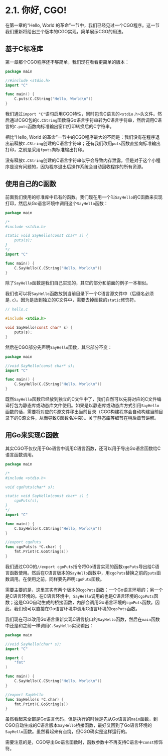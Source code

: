 # 2.1. 你好, CGO!

在第一章的“Hello, World 的革命”一节中，我们已经见过一个CGO程序。这一节我们重新将给出三个版本的CGO实现，简单展示CGO的用法。

## 基于C标准库

第一章那个CGO程序还不够简单，我们现在看看更简单的版本：

```go
package main

//#include <stdio.h>
import "C"

func main() {
	C.puts(C.CString("Hello, World\n"))
}
```

我们通过`import "C"`语句启用CGO特性，同时包含C语言的`<stdio.h>`头文件。然后通过CGO包的`C.CString`函数将Go语言字符串转为C语言字符串，然后调用C语言的`C.puts`函数向标准输出窗口打印转换后的C字符串。

相比“Hello, World 的革命”一节中的CGO程序最大的不同是：我们没有在程序退出前释放`C.CString`创建的C语言字符串；还有我们改用`puts`函数直接向标准输出打印，之前是采用`fputs`向标准输出打印。

没有释放`C.CString`创建的C语言字符串似乎会导致内存泄露。但是对于这个小程序是没有问题的，因为程序退出后操作系统会自动回收程序的所有资源。

## 使用自己的C函数

前面我们使用的标准库中已有的函数。我们现在用一个叫`SayHello`的C函数来实现打印，然后从Go语言环境中调用这个`SayHello`函数：

```go
package main

/*
#include <stdio.h>

static void SayHello(const char* s) {
	puts(s);
}
*/
import "C"

func main() {
	C.SayHello(C.CString("Hello, World\n"))
}
```

除了`SayHello`函数是我们自己实现的，其它的部分和前面的例子一本相似。

我们也可以将`SayHello`函数放到当前目录下一个C语言源文件中（后缀名必须是`.c`）。因为是放到独立的C文件中，需要去掉函数的`static`修饰符。

```c
// hello.c

#include <stdio.h>

void SayHello(const char* s) {
	puts(s);
}
```

然后在CGO部分先声明`SayHello`函数，其它部分不变：

```go
package main

//void SayHello(const char* s);
import "C"

func main() {
	C.SayHello(C.CString("Hello, World\n"))
}
```

既然`SayHello`函数已经放到独立的C文件中了，我们自然可以先将对应的C文件编译打包为静态库或动态库文件使用。如果是以静态库或动态库方式引用`SayHello`函数的话，需要将对应的C源文件移出当前目录（CGO构建程序会自动构建当前目录下的C源文件，从而导致C函数名冲突）。关于静态库等细节在稍后章节讲解。

## 用Go来实现C函数

其实CGO不仅仅用于Go语言中调用C语言函数，还可以用于导出Go语言函数给C语言函数调用。

```go
package main

/*
#include <stdio.h>

void cgoPuts(char* s);

static void SayHello(const char* s) {
	cgoPuts(s);
}
*/
import "C"

func main() {
	C.SayHello(C.CString("Hello, World\n"))
}

//export cgoPuts
func cgoPuts(s *C.char) {
	fmt.Print(C.GoString(s))
}
```

我们通过CGO的`//export cgoPuts`指令将Go语言实现的函数`cgoPuts`导出给C语言函数使用。然后在C语言版本的`SayHello`函数中，用`cgoPuts`替换之前的`puts`函数调用。在使用之前，同样要先声明`cgoPuts`函数。

需要主要的是，这里其实有两个版本的`cgoPuts`函数：一个Go语言环境的；另一个是C语言环境的。在C语言环境中，`SayHello`调用的也是C语言环境的`cgoPuts`函数；这是CGO自动生成的桥接函数，内部会调用Go语言环境的`cgoPuts`函数。因此，我们也可以直接在Go语言环境中调用C语言环境的`cgoPuts`函数。

我们现在可以改用Go语言重新实现C语言接口的`SayHello`函数，然后在`main`函数中还是和之前一样调用`C.SayHello`实现输出：

```go
package main

//void SayHello(char* s);
import "C"

import (
	"fmt"
)

func main() {
	C.SayHello(C.CString("Hello, World\n"))
}

//export SayHello
func SayHello(s *C.char) {
	fmt.Print(C.GoString(s))
}
```

虽然看起来全部是Go语言代码，但是执行的时候是先从Go语言的`main`函数，到CGO自动生成的C语言版本`SayHello`桥接函数，最好又回到了Go语言环境的`SayHello`函数。虽然看起来有点绕，但CGO确实是这样运行的。

需要注意的是，CGO导出Go语言函数时，函数参数中不再支持C语言中`const`修饰符。
